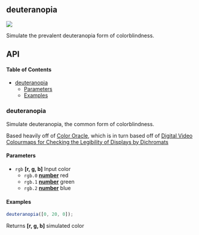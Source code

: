 ## deuteranopia

![](plate.jpg)

Simulate the prevalent deuteranopia form of colorblindness.

## API

<!-- Generated by documentation.js. Update this documentation by updating the source code. -->

#### Table of Contents

-   [deuteranopia](#deuteranopia)
    -   [Parameters](#parameters)
    -   [Examples](#examples)

### deuteranopia

Simulate deuteranopia, the common form of colorblindness.

Based heavily off of [Color Oracle](http://colororacle.org/), which is in
turn based off of [Digital Video Colourmaps for
Checking the Legibility of
Displays by Dichromats](http://vision.psychol.cam.ac.uk/jdmollon/papers/colourmaps.pdf)

#### Parameters

-   `rgb` **\[r, g, b]** Input color
    -   `rgb.0` **[number](https://developer.mozilla.org/docs/Web/JavaScript/Reference/Global_Objects/Number)** red
    -   `rgb.1` **[number](https://developer.mozilla.org/docs/Web/JavaScript/Reference/Global_Objects/Number)** green
    -   `rgb.2` **[number](https://developer.mozilla.org/docs/Web/JavaScript/Reference/Global_Objects/Number)** blue

#### Examples

```javascript
deuteranopia([0, 20, 0]);
```

Returns **\[r, g, b]** simulated color
